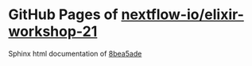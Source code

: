 GitHub Pages of [nextflow-io/elixir-workshop-21](https://github.com/nextflow-io/elixir-workshop-21.git)
===
Sphinx html documentation of [8bea5ade](https://github.com/nextflow-io/elixir-workshop-21/tree/8bea5ade0f37bbdbc69325a34e14c85ad096ceb1)
